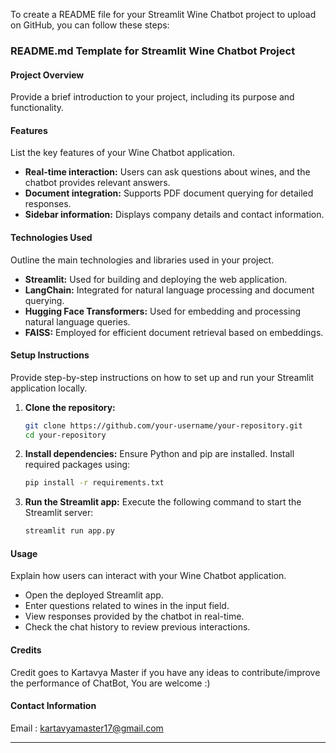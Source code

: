 To create a README file for your Streamlit Wine Chatbot project to upload on GitHub, you can follow these steps:

### README.md Template for Streamlit Wine Chatbot Project

#### Project Overview

Provide a brief introduction to your project, including its purpose and functionality.

#### Features

List the key features of your Wine Chatbot application.

- **Real-time interaction:** Users can ask questions about wines, and the chatbot provides relevant answers.
- **Document integration:** Supports PDF document querying for detailed responses.
- **Sidebar information:** Displays company details and contact information.

#### Technologies Used

Outline the main technologies and libraries used in your project.

- **Streamlit:** Used for building and deploying the web application.
- **LangChain:** Integrated for natural language processing and document querying.
- **Hugging Face Transformers:** Used for embedding and processing natural language queries.
- **FAISS:** Employed for efficient document retrieval based on embeddings.

#### Setup Instructions

Provide step-by-step instructions on how to set up and run your Streamlit application locally.

1. **Clone the repository:**
   ```bash
   git clone https://github.com/your-username/your-repository.git
   cd your-repository
   ```

2. **Install dependencies:**
   Ensure Python and pip are installed. Install required packages using:
   ```bash
   pip install -r requirements.txt
   ```

3. **Run the Streamlit app:**
   Execute the following command to start the Streamlit server:
   ```bash
   streamlit run app.py
   ```

#### Usage

Explain how users can interact with your Wine Chatbot application.

- Open the deployed Streamlit app.
- Enter questions related to wines in the input field.
- View responses provided by the chatbot in real-time.
- Check the chat history to review previous interactions.


#### Credits

Credit goes to Kartavya Master if you have any ideas to contribute/improve the performance of ChatBot, You are welcome :)

#### Contact Information

Email : kartavyamaster17@gmail.com

---

